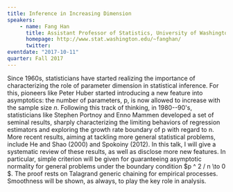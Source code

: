 ```yaml
---
title: Inference in Increasing Dimension
speakers:
    - name: Fang Han
      title: Assistant Professor of Statistics, University of Washington
      homepage: http://www.stat.washington.edu/~fanghan/
      twitter:
eventdate: "2017-10-11"
quarter: Fall 2017
---
```

Since 1960s, statisticians have started realizing the importance of characterizing the role of parameter dimension in statistical inference. For this, pioneers like Peter Huber started introducing a new feature into asymptotics: the number of parameters, p, is now allowed to increase with the sample size $n$. Following this track of thinking, in 1980--90's, statisticians like Stephen Portnoy and Enno Mammen developed a set of seminal results, sharply characterizing the limiting behaviors of regression estimators and exploring the growth rate boundary of p with regard to n. More recent results, aiming at tackling more general statistical problems, include He and Shao (2000) and Spokoiny (2012). In this talk, I will give a systematic review of these results, as well as disclose more new features. In particular, simple criterion will be given for guaranteeing asymptotic normality for general problems under the boundary condition $p ^ 2 / n \to 0 $. The proof rests on Talagrand generic chaining for empirical processes. Smoothness will be shown, as always, to play the key role in analysis.
